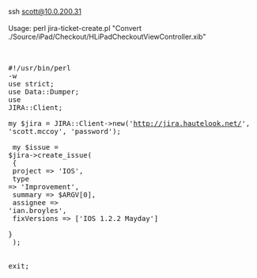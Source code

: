 
ssh scott@10.0.200.31<br /><br />Usage: perl jira-ticket-create.pl "Convert ./Source/iPad/Checkout/HLiPadCheckoutViewController.xib"<br /><br /><pre><br />#!/usr/bin/perl -w<br />use strict;<br />use Data::Dumper;<br />use JIRA::Client;<br /><br />my $jira = JIRA::Client->new('http://jira.hautelook.net/', 'scott.mccoy', 'password');<br /><br />  my $issue = $jira->create_issue(<br />    {<br />      project => 'IOS',<br />      type => 'Improvement',<br />      summary => $ARGV[0],<br />      assignee => 'ian.broyles',<br />      fixVersions => ['IOS 1.2.2 Mayday']<br />    }<br />  );<br /><br /><br />exit;<br /></pre>